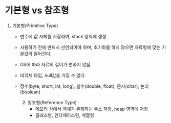 # 기본형 vs 참조형

1. 기본형(Primitive Type)
   - 변수에 값 자체를 저장하며, stack 영역에 생성
   - 사용하기 전에 반드시 선언되어야 하며, 초기화를 하지 않으면 자료형에 맞는 기본값이 들어간다.
   - OS에 따라 자료의 길이가 변하지 않음
   - 비객체 타입, null값을 가질 수 없다.
   - 정수(byte, short, int, long), 실수(double, float), 문자(char), 논리(boolean)

       2. 참조형(Reference Type)
          - 메모리 상에서 객체가 존재하는 주소 저장, heap 영역에 저장
          - 클래스형, 인터페이스형, 배열형

